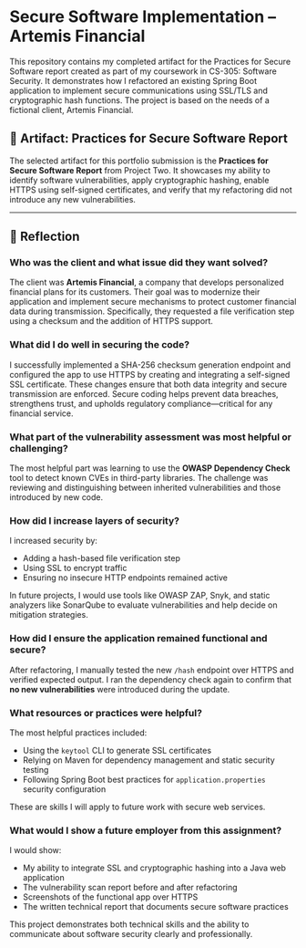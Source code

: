 # Secure Software Implementation – Artemis Financial

This repository contains my completed artifact for the Practices for Secure Software report created as part of my coursework in CS-305: Software Security. It demonstrates how I refactored an existing Spring Boot application to implement secure communications using SSL/TLS and cryptographic hash functions. The project is based on the needs of a fictional client, Artemis Financial.

## 📄 Artifact: Practices for Secure Software Report

The selected artifact for this portfolio submission is the **Practices for Secure Software Report** from Project Two. It showcases my ability to identify software vulnerabilities, apply cryptographic hashing, enable HTTPS using self-signed certificates, and verify that my refactoring did not introduce any new vulnerabilities.

---

## 🧠 Reflection

### Who was the client and what issue did they want solved?

The client was **Artemis Financial**, a company that develops personalized financial plans for its customers. Their goal was to modernize their application and implement secure mechanisms to protect customer financial data during transmission. Specifically, they requested a file verification step using a checksum and the addition of HTTPS support.

### What did I do well in securing the code?

I successfully implemented a SHA-256 checksum generation endpoint and configured the app to use HTTPS by creating and integrating a self-signed SSL certificate. These changes ensure that both data integrity and secure transmission are enforced. Secure coding helps prevent data breaches, strengthens trust, and upholds regulatory compliance—critical for any financial service.

### What part of the vulnerability assessment was most helpful or challenging?

The most helpful part was learning to use the **OWASP Dependency Check** tool to detect known CVEs in third-party libraries. The challenge was reviewing and distinguishing between inherited vulnerabilities and those introduced by new code.

### How did I increase layers of security?

I increased security by:
- Adding a hash-based file verification step
- Using SSL to encrypt traffic
- Ensuring no insecure HTTP endpoints remained active

In future projects, I would use tools like OWASP ZAP, Snyk, and static analyzers like SonarQube to evaluate vulnerabilities and help decide on mitigation strategies.

### How did I ensure the application remained functional and secure?

After refactoring, I manually tested the new `/hash` endpoint over HTTPS and verified expected output. I ran the dependency check again to confirm that **no new vulnerabilities** were introduced during the update.

### What resources or practices were helpful?

The most helpful practices included:
- Using the `keytool` CLI to generate SSL certificates
- Relying on Maven for dependency management and static security testing
- Following Spring Boot best practices for `application.properties` security configuration

These are skills I will apply to future work with secure web services.

### What would I show a future employer from this assignment?

I would show:
- My ability to integrate SSL and cryptographic hashing into a Java web application
- The vulnerability scan report before and after refactoring
- Screenshots of the functional app over HTTPS
- The written technical report that documents secure software practices

This project demonstrates both technical skills and the ability to communicate about software security clearly and professionally.


